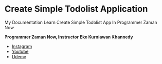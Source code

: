 # Create Simple Todolist Application

My Documentation Learn Create Simple Todolist App In Programmer Zaman Now

**Programmer Zaman Now, Instructor Eko Kurniawan Khannedy**

* [Instagram](https://www.instagram.com/programmerzamannow/)
* [Youtube](https://www.youtube.com/ProgrammerZamanNow)
* [Udemy](https://www.udemy.com/user/eko-kurniawan/)
